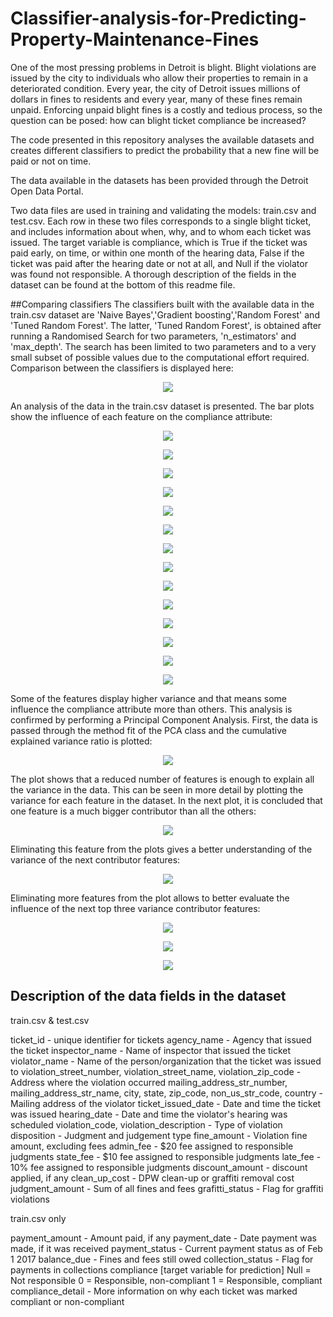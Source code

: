 # Classifier-analysis-for-Predicting-Property-Maintenance-Fines

One of the most pressing problems in Detroit is blight. Blight violations are issued by the city to individuals who allow their properties to remain in a deteriorated condition. Every year, the city of Detroit issues millions of dollars in fines to residents and every year, many of these fines remain unpaid. Enforcing unpaid blight fines is a costly and tedious process, so the question can be posed: how can blight ticket compliance be increased?

The code presented in this repository analyses the available datasets and creates different classifiers to predict the probability that a new fine will be paid or not on time.

The data available in the datasets has been provided through the Detroit Open Data Portal.

Two data files are used in training and validating the models: train.csv and test.csv. Each row in these two files corresponds to a single blight ticket, and includes information about when, why, and to whom each ticket was issued. The target variable is compliance, which is True if the ticket was paid early, on time, or within one month of the hearing data, False if the ticket was paid after the hearing date or not at all, and Null if the violator was found not responsible. A thorough description of the fields in the dataset can be found at the bottom of this readme file.


##Comparing classifiers
The classifiers built with the available data in the train.csv dataset are 'Naive Bayes','Gradient boosting','Random Forest' and 'Tuned Random Forest'. The latter, 'Tuned Random Forest', is obtained after running a Randomised Search for two parameters, 'n_estimators' and 'max_depth'. The search has been limited to two parameters and to a very small subset of possible values due to the computational effort required. Comparison between the classifiers is displayed here:

<p align="center">
  <img src="https://github.com/ficoncei/Classifier-analysis-for-Predicting-Property-Maintenance-Fines/blob/master/files/meanAUC.png">
</p>

An analysis of the data in the train.csv dataset is presented. The bar plots show the influence of each feature on the compliance attribute:

<p align="center">
  <img src="https://github.com/ficoncei/Classifier-analysis-for-Predicting-Property-Maintenance-Fines/blob/master/files/comp_adminfee.png">
</p>

<p align="center">
  <img src="https://github.com/ficoncei/Classifier-analysis-for-Predicting-Property-Maintenance-Fines/blob/master/files/comp_agencyname.png">
</p>

<p align="center">
  <img src="https://github.com/ficoncei/Classifier-analysis-for-Predicting-Property-Maintenance-Fines/blob/master/files/comp_cleanupcost.png">
</p>

<p align="center">
  <img src="https://github.com/ficoncei/Classifier-analysis-for-Predicting-Property-Maintenance-Fines/blob/master/files/comp_discount.png">
</p>

<p align="center">
  <img src="https://github.com/ficoncei/Classifier-analysis-for-Predicting-Property-Maintenance-Fines/blob/master/files/comp_disposition.png">
</p>

<p align="center">
  <img src="https://github.com/ficoncei/Classifier-analysis-for-Predicting-Property-Maintenance-Fines/blob/master/files/comp_fineamount.png">
</p>

<p align="center">
  <img src="https://github.com/ficoncei/Classifier-analysis-for-Predicting-Property-Maintenance-Fines/blob/master/files/comp_hearingtimediff.png">
</p>

<p align="center">
  <img src="https://github.com/ficoncei/Classifier-analysis-for-Predicting-Property-Maintenance-Fines/blob/master/files/comp_inspectorname.png">
</p>

<p align="center">
  <img src="https://github.com/ficoncei/Classifier-analysis-for-Predicting-Property-Maintenance-Fines/blob/master/files/comp_judjmentamount.png">
</p>

<p align="center">
  <img src="https://github.com/ficoncei/Classifier-analysis-for-Predicting-Property-Maintenance-Fines/blob/master/files/comp_latefee.png">
</p>

<p align="center">
  <img src="https://github.com/ficoncei/Classifier-analysis-for-Predicting-Property-Maintenance-Fines/blob/master/files/ 	comp_statefee.png">
</p>

<p align="center">
  <img src="https://github.com/ficoncei/Classifier-analysis-for-Predicting-Property-Maintenance-Fines/blob/master/files/comp_violationcode.png">
</p>

<p align="center">
  <img src="https://github.com/ficoncei/Classifier-analysis-for-Predicting-Property-Maintenance-Fines/blob/master/files/comp_violatorname.png">
</p>

<p align="center">
  <img src="https://github.com/ficoncei/Classifier-analysis-for-Predicting-Property-Maintenance-Fines/blob/master/files/comp_zipcode.png">
</p>

Some of the features display higher variance and that means some influence the compliance attribute more than others. This analysis is confirmed by performing a Principal Component Analysis. First, the data is passed through the method fit of the PCA class and the cumulative explained variance ratio is plotted:

<p align="center">
  <img src="https://github.com/ficoncei/Classifier-analysis-for-Predicting-Property-Maintenance-Fines/blob/master/files/expvariancecum.png">
</p>

The plot shows that a reduced number of features is enough to explain all the variance in the data. This can be seen in more detail by plotting the variance for each feature in the dataset. In the next plot, it is concluded that one feature is a much bigger contributor than all the others:

<p align="center">
  <img src="https://github.com/ficoncei/Classifier-analysis-for-Predicting-Property-Maintenance-Fines/blob/master/files/expvarianceperfeature0.png">
</p>

Eliminating this feature from the plots gives a better understanding of the variance of the next contributor features:

<p align="center">
  <img src="https://github.com/ficoncei/Classifier-analysis-for-Predicting-Property-Maintenance-Fines/blob/master/files/expvarianceperfeature1.png">
</p>

Eliminating more features from the plot allows to better evaluate the influence of the next top three variance contributor features:

<p align="center">
  <img src="https://github.com/ficoncei/Classifier-analysis-for-Predicting-Property-Maintenance-Fines/blob/master/files/expvarianceperfeature2.png">
</p>

<p align="center">
  <img src="https://github.com/ficoncei/Classifier-analysis-for-Predicting-Property-Maintenance-Fines/blob/master/files/expvarianceperfeature3.png">
</p>

<p align="center">
  <img src="https://github.com/ficoncei/Classifier-analysis-for-Predicting-Property-Maintenance-Fines/blob/master/files/expvarianceperfeature4.png">
</p>



## Description of the data fields in the dataset

train.csv & test.csv

ticket_id - unique identifier for tickets
agency_name - Agency that issued the ticket
inspector_name - Name of inspector that issued the ticket
violator_name - Name of the person/organization that the ticket was issued to
violation_street_number, violation_street_name, violation_zip_code - Address where the violation occurred
mailing_address_str_number, mailing_address_str_name, city, state, zip_code, non_us_str_code, country - Mailing address of the violator
ticket_issued_date - Date and time the ticket was issued
hearing_date - Date and time the violator's hearing was scheduled
violation_code, violation_description - Type of violation
disposition - Judgment and judgement type
fine_amount - Violation fine amount, excluding fees
admin_fee - $20 fee assigned to responsible judgments
state_fee - $10 fee assigned to responsible judgments
late_fee - 10% fee assigned to responsible judgments
discount_amount - discount applied, if any
clean_up_cost - DPW clean-up or graffiti removal cost
judgment_amount - Sum of all fines and fees
grafitti_status - Flag for graffiti violations

train.csv only

payment_amount - Amount paid, if any
payment_date - Date payment was made, if it was received
payment_status - Current payment status as of Feb 1 2017
balance_due - Fines and fees still owed
collection_status - Flag for payments in collections
compliance [target variable for prediction] 
 Null = Not responsible
 0 = Responsible, non-compliant
 1 = Responsible, compliant
compliance_detail - More information on why each ticket was marked compliant or non-compliant
